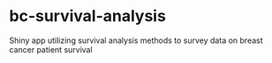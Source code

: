 # bc-survival-analysis
Shiny app utilizing survival analysis methods to survey data on breast cancer patient survival

